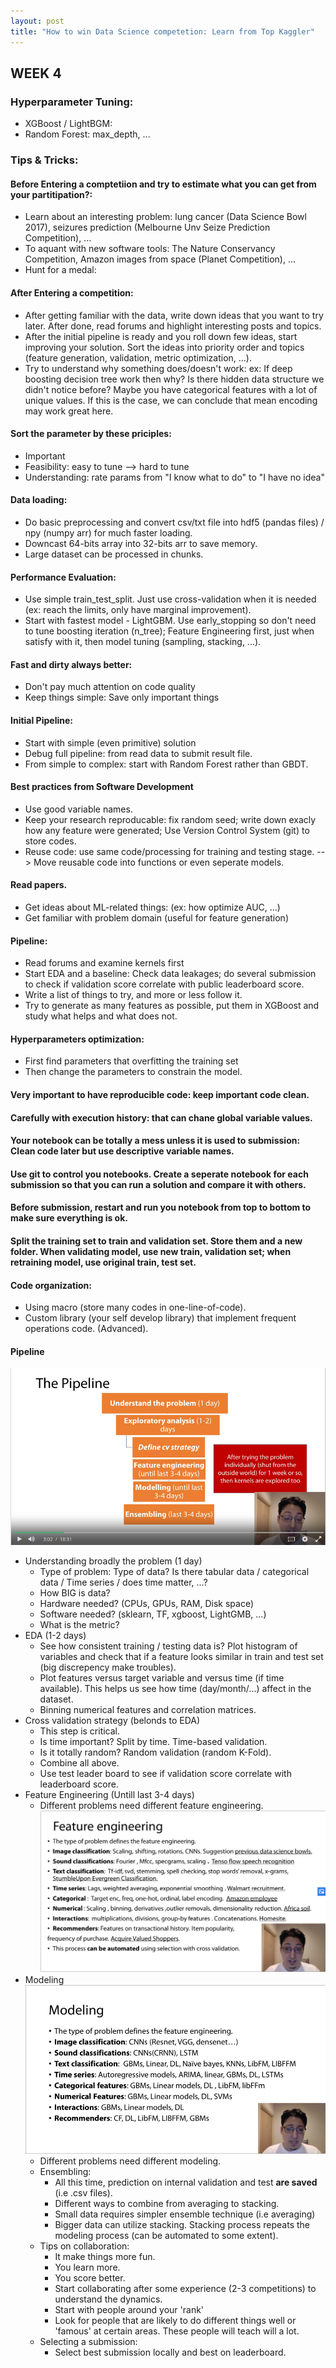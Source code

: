 ```yaml
---
layout: post
title: "How to win Data Science competetion: Learn from Top Kaggler"
---
```


## WEEK 4

### Hyperparameter Tuning: 
- XGBoost / LightBGM: 
- Random Forest: max_depth, ...
### Tips & Tricks: 
#### Before Entering a comptetiion and try to estimate what you can get from your partitipation?: 
- Learn about an interesting problem: lung cancer (Data Science Bowl 2017), seizures prediction (Melbourne Unv Seize Prediction Competition), ...
- To aquant with new software tools: The Nature Conservancy Competition, Amazon images from space (Planet Competition), ...
- Hunt for a medal: 
#### After Entering a competition: 
- After getting familiar with the data, write down ideas that you want to try later. After done, read forums and highlight interesting posts and topics. 
- After the initial pipeline is ready and you roll down few ideas, start improving your solution. Sort the ideas into priority order and topics (feature generation, validation, metric optimization, ...). 
- Try to understand why something does/doesn't work: ex: If deep boosting decision tree work then why? Is there hidden data structure we didn't notice before? Maybe you have categorical features with a lot of unique values. If this is the case, we can conclude that mean encoding may work great here.
#### Sort the parameter by these priciples: 
- Important
- Feasibility: easy to tune --> hard to tune
- Understanding: rate params from "I know what to do" to "I have no idea"
#### Data loading: 
- Do basic preprocessing and convert csv/txt file into hdf5 (pandas files) / npy (numpy arr) for much faster loading.
- Downcast 64-bits array into 32-bits arr to save memory. 
- Large dataset can be processed in chunks.
#### Performance Evaluation: 
- Use simple train_test_split. Just use cross-validation when it is needed (ex: reach the limits, only have marginal improvement).
- Start with fastest model - LightGBM. Use early_stopping so don't need to tune boosting iteration (n_tree); Feature Engineering first, just when satisfy with it, then model tuning (sampling, stacking, ...).
#### Fast and dirty always better: 
- Don't pay much attention on code quality
- Keep things simple: Save only important things
#### Initial Pipeline: 
- Start with simple (even primitive) solution
- Debug full pipeline: from read data to submit result file.
- From simple to complex: start with Random Forest rather than GBDT. 
#### Best practices from Software Development
- Use good variable names.
- Keep your research reproducable: fix random seed; write down exacly how any feature were generated;  Use Version Control System (git) to store codes.
- Reuse code: use same code/processing for training and testing stage. --> Move reusable code into functions or even seperate models.
#### Read papers.
- Get ideas about ML-related things: (ex: how optimize AUC, ...)
- Get familiar with problem domain (useful for feature generation)
#### Pipeline: 
- Read forums and examine kernels first
- Start EDA and a baseline: Check data leakages; do several submission to check if validation score correlate with public leaderboard score.
- Write a list of things to try, and more or less follow it. 
- Try to generate as many features as possible, put them in XGBoost and study what helps and what does not.  
#### Hyperparameters optimization: 
- First find parameters that overfitting the training set
- Then change the parameters to constrain the model.
#### Very important to have reproducible code: keep important code clean.
#### Carefully with execution history: that can chane global variable values.
#### Your notebook can be totally a mess unless it is used to submission: Clean code later but use descriptive variable names.
#### Use git to control you notebooks. Create a seperate notebook for each submission so that you can run a solution and compare it with others.
#### Before submission, restart and run you notebook from top to bottom to make sure everything is ok.
#### Split the training set to train and validation set.  Store them and a new folder. When validating model, use new train, validation set; when retraining model, use original train, test set.
#### Code organization: 
- Using macro (store many codes in one-line-of-code). 
- Custom library (your self develop library) that implement frequent operations code. (Advanced).

#### Pipeline
![](/how-to-win-data-science-competition-learn-from-top-kaggler/images/ML_pipeline.png) 

- Understanding broadly the problem (1 day)
  - Type of problem: Type of data? Is there tabular data / categorical data / Time series / does time matter, ...?
  - How BIG is data?
  - Hardware needed? (CPUs, GPUs, RAM, Disk space)
  - Software needed? (sklearn, TF, xgboost, LightGMB, ...)
  - What is the metric?
- EDA (1-2 days)
  - See how consistent training / testing data is? Plot histogram of variables and check that if a feature looks similar in train and test set (big discrepency make troubles).
  - Plot features versus target variable and versus time (if time available). This helps us see how time (day/month/...) affect in the dataset.
  - Binning numerical features and correlation matrices.
- Cross validation strategy (belonds to EDA)
  - This step is critical. 
  - Is time important? Split by time. Time-based validation.
  - Is it totally random? Random validation (random K-Fold).
  - Combine all above.
  - Use test leader board to see if validation score correlate with leaderboard score.
- Feature Engineering (Untill last 3-4 days)
  - Different problems need different feature engineering.
![](/how-to-win-data-science-competition-learn-from-top-kaggler/images/feature_engineering.png)
- Modeling
![](/how-to-win-data-science-competition-learn-from-top-kaggler/images/modeling.png)
  - Different problems need different modeling.
  - Ensembling: 
    - All this time, prediction on internal validation and test **are saved** (i.e .csv files).
    - Different ways to combine from averaging to stacking.
    - Small data requires simpler ensemble technique (i.e averaging)
    - Bigger data can utilize stacking. Stacking process repeats the modeling process (can be automated to some extent).
  - Tips on collaboration:
    - It make things more fun.
    - You learn more.
    - You score better.
    - Start collaborating after some experience (2-3 competitions) to understand the dynamics.
    - Start with people around your 'rank'
    - Look for people that are likely to do different things well or 'famous' at certain areas. These people will teach will a lot.
  - Selecting a submission:
    - Select best submission locally and best on leaderboard. 
    

    
  
 
  
  
  
  
  
  
  
